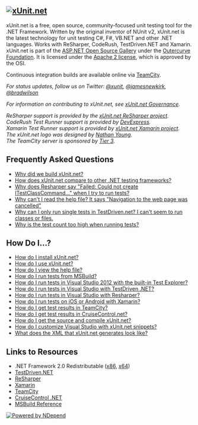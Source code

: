 ## <a href="https://github.com/xunit/xunit"><img src="https://raw.github.com/xunit/media/master/full-logo.png" title="xUnit.net" /></a>

xUnit.net is a free, open source, community-focused unit testing tool for the .NET Framework. 
Written by the original inventor of NUnit v2, xUnit.net is the latest technology for unit testing 
C#, F#, VB.NET and other .NET languages. Works with ReSharper, CodeRush, TestDriven.NET and Xamarin. 
xUnit.net is part of the [ASP.NET Open Source Gallery](http://www.outercurve.org/Galleries/ASPNETOpenSourceGallery) 
under the [Outercurve Foundation](http://www.outercurve.org/). It is licensed under the 
[Apache 2 license](http://opensource.org/licenses/Apache-2.0), which is approved by the OSI.

Continuous integration builds are available online via [TeamCity](http://teamcity.tier3.com/guestLogin.html?guest=1).

_For status updates, follow us on Twitter: [@xunit](https://twitter.com/xunit), [@jamesnewkirk](https://twitter.com/jamesnewkirk), [@bradwilson](https://twitter.com/bradwilson)_

_For information on contributing to xUnit.net, see [xUnit.net Governance](https://xunit.codeplex.com/wikipage?title=xUnit.net%20Governance)._

_ReSharper support is provided by the [xUnit.net ReSharper project](https://github.com/xunit/resharper-xunit)._<br>
_CodeRush Test Runner support is provided by [DevExpress](http://www.devexpress.com/)._<br>
_Xamarin Test Runner support is provided by [xUnit.net Xamarin project](https://github.com/xunit/xamarin.xunit)._<br>
_The xUnit.net logo was designed by [Nathan Young](http://flavors.me/nathanyoung)._<br>
_The TeamCity server is sponsored by [Tier 3](http://www.centurylinkcloud.com/)._

## Frequently Asked Questions

* [Why did we build xUnit.net?](http://xunit.codeplex.com/wikipage?title=WhyDidWeBuildXunit)
* [How does xUnit.net compare to other .NET testing frameworks?](http://xunit.codeplex.com/wikipage?title=Comparisons)
* [Why does Resharper say "Failed: Could not create ITestClassCommand..." when I try to run tests?](http://xunit.codeplex.com/wikipage?title=FaqResharper)
* [Why can't I read the help file? It says "Navigation to the web page was cancelled"](http://xunit.codeplex.com/wikipage?title=FaqHelpDownload)
* [Why can I only run single tests in TestDriven.net? I can't seem to run classes or files.](http://xunit.codeplex.com/wikipage?title=FaqTestDrivenNet)
* [Why is the test count too high when running tests?](http://xunit.codeplex.com/wikipage?title=FaqTestCount)

## How Do I...?

* [How do I install xUnit.net?](http://xunit.codeplex.com/wikipage?title=HowToInstall)
* [How do I use xUnit.net?](http://xunit.codeplex.com/wikipage?title=HowToUse)
* [How do I view the help file?](http://xunit.codeplex.com/wikipage?title=HowToViewHelp)
* [How do I run tests from MSBuild?](http://xunit.codeplex.com/wikipage?title=HowToUseMSBuild)
* [How do I run tests in Visual Studio 2012 with the built-in Test Explorer?](http://xunit.codeplex.com/wikipage?title=HowToUseVs2012)
* [How do I run tests in Visual Studio with TestDriven .NET?](http://xunit.codeplex.com/wikipage?title=HowToUseTdNet)
* [How do I run tests in Visual Studio with Resharper?](http://xunit.codeplex.com/wikipage?title=HowToUseResharper)
* [How do I run tests on iOS or Android with Xamarin?](https://github.com/xunit/xamarin.xunit)
* [How do I get test results in TeamCity?](http://xunit.codeplex.com/wikipage?title=HowToUseTeamCity)
* [How do I get test results in CruiseControl.net?](http://xunit.codeplex.com/wikipage?title=HowToUseCcNet)
* [How do I get the source and compile xUnit.net?](http://xunit.codeplex.com/wikipage?title=HowToCompile)
* [How do I customize Visual Studio with xUnit.net snippets?](http://xunit.codeplex.com/wikipage?title=VsSnippets)
* [What does the XML that xUnit.net generates look like?](http://xunit.codeplex.com/wikipage?title=XmlFormat)

## Links to Resources

* .NET Framework 2.0 Redistributable ([x86](http://www.microsoft.com/downloads/details.aspx?FamilyID=0856EACB-4362-4B0D-8EDD-AAB15C5E04F5&displaylang=en), [x64](http://www.microsoft.com/downloads/details.aspx?familyid=B44A0000-ACF8-4FA1-AFFB-40E78D788B00&displaylang=en))
* [TestDriven.NET](http://www.testdriven.net/)
* [ReSharper](http://www.jetbrains.com/resharper/)
* [Xamarin](http://xamarin.com/)
* [TeamCity](http://www.jetbrains.com/teamcity/index.html)
* [CruiseControl .NET](http://confluence.public.thoughtworks.org/display/CCNET)
* [MSBuild Reference](http://msdn.microsoft.com/en-us/library/0k6kkbsd.aspx)

<a href="http://www.NDepend.com"><img src="https://raw.github.com/xunit/media/master/powered-by-ndepend.png" title="Powered by NDepend" /></a>